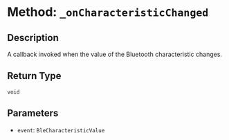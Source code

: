 # Method: `_onCharacteristicChanged`

## Description

A callback invoked when the value of the Bluetooth characteristic changes.

## Return Type
`void`

## Parameters

- `event`: `BleCharacteristicValue`
